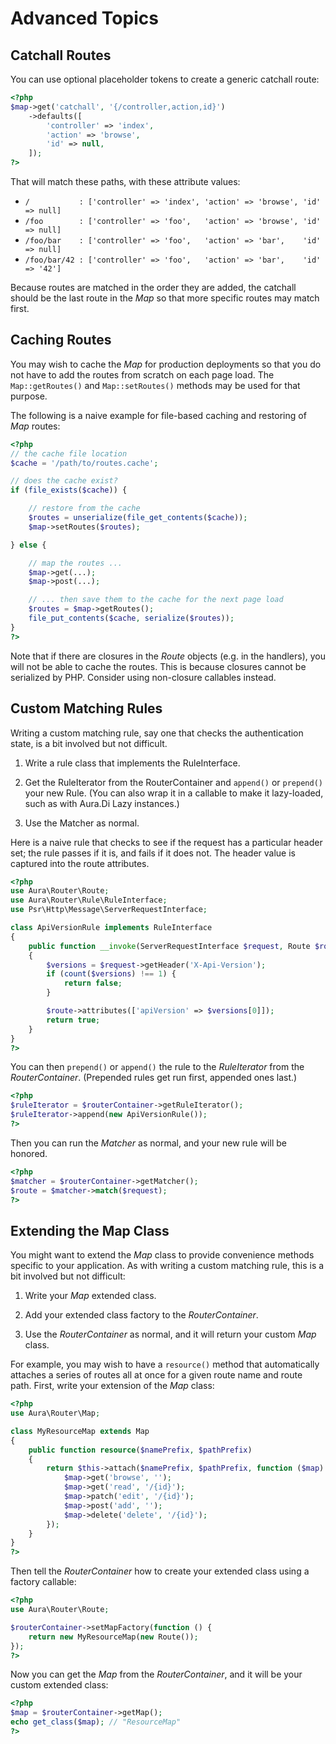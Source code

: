 # Advanced Topics

## Catchall Routes

You can use optional placeholder tokens to create a generic catchall route:

```php
<?php
$map->get('catchall', '{/controller,action,id}')
    ->defaults([
        'controller' => 'index',
        'action' => 'browse',
        'id' => null,
    ]);
?>
```

That will match these paths, with these attribute values:

- `/           : ['controller' => 'index', 'action' => 'browse', 'id' => null]`
- `/foo        : ['controller' => 'foo',   'action' => 'browse', 'id' => null]`
- `/foo/bar    : ['controller' => 'foo',   'action' => 'bar',    'id' => null]`
- `/foo/bar/42 : ['controller' => 'foo',   'action' => 'bar',    'id' => '42']`

Because routes are matched in the order they are added, the catchall should be the last route in the _Map_ so that more specific routes may match first.

## Caching Routes

You may wish to cache the _Map_ for production deployments so that you do not have to add the routes from scratch on each page load. The `Map::getRoutes()` and `Map::setRoutes()` methods may be used for that purpose.

The following is a naive example for file-based caching and restoring of _Map_ routes:

```php
<?php
// the cache file location
$cache = '/path/to/routes.cache';

// does the cache exist?
if (file_exists($cache)) {

    // restore from the cache
    $routes = unserialize(file_get_contents($cache));
    $map->setRoutes($routes);

} else {

    // map the routes ...
    $map->get(...);
    $map->post(...);

    // ... then save them to the cache for the next page load
    $routes = $map->getRoutes();
    file_put_contents($cache, serialize($routes));
}
?>
```

Note that if there are closures in the _Route_ objects (e.g. in the handlers), you will not be able to cache the routes. This is because closures cannot be serialized by PHP. Consider using non-closure callables instead.

## Custom Matching Rules

Writing a custom matching rule, say one that checks the authentication state, is a bit involved but not difficult.

1. Write a rule class that implements the RuleInterface.

2. Get the RuleIterator from the RouterContainer and `append()` or `prepend()` your new Rule. (You can also wrap it in a callable to make it lazy-loaded, such as with Aura.Di Lazy instances.)

3. Use the Matcher as normal.

Here is a naive rule that checks to see if the request has a particular header set; the rule passes if it is, and fails if it does not.  The header value is captured into the route attributes.

```php
<?php
use Aura\Router\Route;
use Aura\Router\Rule\RuleInterface;
use Psr\Http\Message\ServerRequestInterface;

class ApiVersionRule implements RuleInterface
{
    public function __invoke(ServerRequestInterface $request, Route $route)
    {
        $versions = $request->getHeader('X-Api-Version');
        if (count($versions) !== 1) {
            return false;
        }

        $route->attributes(['apiVersion' => $versions[0]]);
        return true;
    }
}
?>
```

You can then `prepend()` or `append()` the rule to the _RuleIterator_ from the _RouterContainer_. (Prepended rules get run first, appended ones last.)

```php
<?php
$ruleIterator = $routerContainer->getRuleIterator();
$ruleIterator->append(new ApiVersionRule());
?>
```

Then you can run the _Matcher_ as normal, and your new rule will be honored.

```php
<?php
$matcher = $routerContainer->getMatcher();
$route = $matcher->match($request);
?>
```

## Extending the Map Class

You might want to extend the _Map_ class to provide convenience methods specific to your application. As with writing a custom matching rule, this is a bit involved but not difficult:

1. Write your _Map_ extended class.

2. Add your extended class factory to the _RouterContainer_.

3. Use the _RouterContainer_ as normal, and it will return your custom _Map_ class.

For example, you may wish to have a `resource()` method that automatically attaches a series of routes all at once for a given route name and route path.  First, write your extension of the _Map_ class:

```php
<?php
use Aura\Router\Map;

class MyResourceMap extends Map
{
    public function resource($namePrefix, $pathPrefix)
    {
        return $this->attach($namePrefix, $pathPrefix, function ($map) {
            $map->get('browse', '');
            $map->get('read', '/{id}');
            $map->patch('edit', '/{id}');
            $map->post('add', '');
            $map->delete('delete', '/{id}');
        });
    }
}
?>
```

Then tell the _RouterContainer_ how to create your extended class using a factory callable:

```php
<?php
use Aura\Router\Route;

$routerContainer->setMapFactory(function () {
    return new MyResourceMap(new Route());
});
?>
```

Now you can get the _Map_ from the _RouterContainer_, and it will be your custom extended class:

```php
<?php
$map = $routerContainer->getMap();
echo get_class($map); // "ResourceMap"
?>
```
